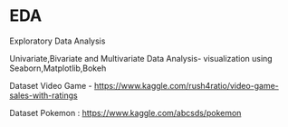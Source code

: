 # EDA
Exploratory Data Analysis

Univariate,Bivariate and Multivariate Data Analysis- visualization using Seaborn,Matplotlib,Bokeh

Dataset Video Game - https://www.kaggle.com/rush4ratio/video-game-sales-with-ratings

Dataset Pokemon : https://www.kaggle.com/abcsds/pokemon
